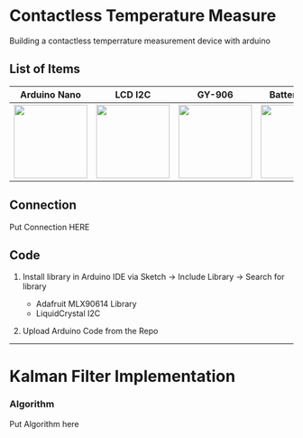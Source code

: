 # Contactless Temperature Measure
Building a contactless temperrature measurement device with arduino

## List of Items

Arduino Nano | LCD I2C | GY-906 | Battery Pack | 9v Battery | Accessories |
------------ | ------------- | ------------- | ------------- | ------------- | ------------- |
<img src="https://www.gmelectronic.com/data/product/480_480/pctdetail.774-025.1.jpg" width="130" height="130">|<img src="https://www.aranacorp.com/wp-content/uploads/screen-lcd-16x2.jpg" width="130" height="130">|<img src="https://www.digitspace.com/image/cache/catalog/products/GY-906%20MLX90614ESF%20Infrared%20Temperature%20Sensor%20Module-1-694x696.jpg" width="130" height="130"> | <img src="https://m.media-amazon.com/images/I/61YfY85-y7L._AC_SL1500_.jpg" width="130" height="130">| <img src="https://webobjects2.cdw.com/is/image/CDW/5499085?$product-main$" width="130" height="130">| <ul><li>Wire</li><li>PCB</li><li>Case</li><li>Bolts and Nuts</li></ul>|

## Connection

Put Connection HERE

## Code

1. Install library in Arduino IDE via Sketch → Include Library → Search for library
    - Adafruit MLX90614 Library
    - LiquidCrystal I2C

2. Upload Arduino Code from the Repo

-----------------------------------------------------------------------------------------------
# Kalman Filter Implementation
### Algorithm

Put Algorithm here
